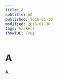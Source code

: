 ```yaml
---
title: A
subtitle: AA
published: 2016-01-30
modified: 2016-01-30
tags: haskell
showTOC: True
---
```


# A

A.
